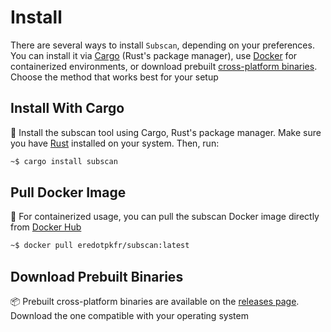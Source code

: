 # Install

There are several ways to install `Subscan`, depending on your preferences. You can install it via [Cargo](#install-with-cargo) (Rust's package manager), use [Docker](#pull-docker-image) for containerized environments, or download prebuilt [cross-platform binaries](#download-prebuilt-binaries). Choose the method that works best for your setup

## Install With Cargo

🦀 Install the subscan tool using Cargo, Rust's package manager. Make sure you have [Rust](https://www.rust-lang.org/) installed on your system. Then, run:

```bash
~$ cargo install subscan
```

## Pull Docker Image

🐳 For containerized usage, you can pull the subscan Docker image directly from [Docker Hub](https://hub.docker.com/)

```bash
~$ docker pull eredotpkfr/subscan:latest
```

## Download Prebuilt Binaries

📦 Prebuilt cross-platform binaries are available on the [releases page](https://github.com/eredotpkfr/subscan/releases). Download the one compatible with your operating system
